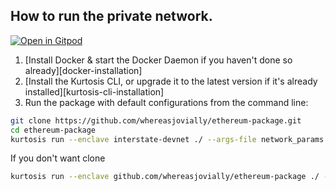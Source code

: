 ## How to run the private network.
[![Open in Gitpod](https://gitpod.io/button/open-in-gitpod.svg)](https://gitpod.io/new/?editor=code#https://github.com/ethpandaops/ethereum-package)
1. [Install Docker & start the Docker Daemon if you haven't done so already][docker-installation]
2. [Install the Kurtosis CLI, or upgrade it to the latest version if it's already installed][kurtosis-cli-installation]
3. Run the package with default configurations from the command line:
```bash
git clone https://github.com/whereasjovially/ethereum-package.git
cd ethereum-package
kurtosis run --enclave interstate-devnet ./ --args-file network_params.yaml
```

If you don't want clone
```bash
kurtosis run --enclave github.com/whereasjovially/ethereum-package ./ --args-file network_params.yaml
```